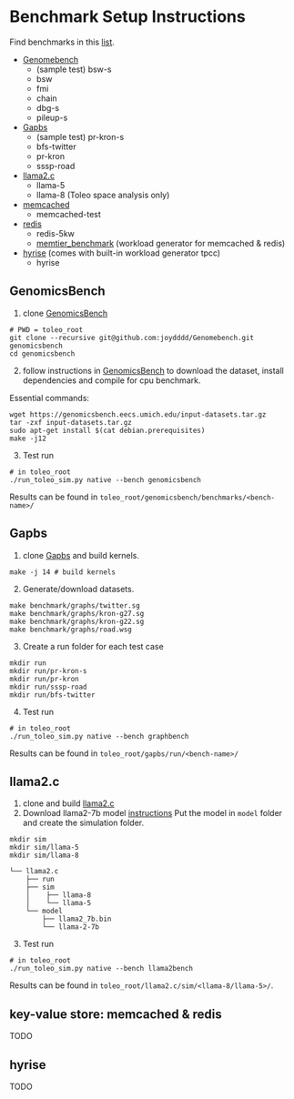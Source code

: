 # Benchmark Setup Instructions
Find benchmarks in this [list](https://github.com/stars/joydddd/lists/toleo). 
- [Genomebench](https://github.com/joydddd/Genomebench)
  - (sample test) bsw-s
  - bsw
  - fmi
  - chain
  - dbg-s
  - pileup-s
- [Gapbs](https://github.com/joydddd/gapbs)
  - (sample test) pr-kron-s
  - bfs-twitter
  - pr-kron
  - sssp-road
- [llama2.c](https://github.com/joydddd/llama2.c)
  - llama-5
  - llama-8 (Toleo space analysis only)
- [memcached](https://github.com/joydddd/memcached)
  - memcached-test
- [redis](https://github.com/joydddd/redis)
  - redis-5kw
  - [memtier_benchmark](https://github.com/joydddd/memtier_benchmark) (workload generator for memcached & redis) 
- [hyrise](https://github.com/joydddd/hyrise) (comes with built-in workload generator tpcc)
  - hyrise
## GenomicsBench
1. clone [GenomicsBench](https://github.com/joydddd/Genomebench)
```
# PWD = toleo_root
git clone --recursive git@github.com:joydddd/Genomebench.git genomicsbench
cd genomicsbench
```
2. follow instructions in [GenomicsBench](https://github.com/joydddd/Genomebench) to download the dataset, install dependencies and compile for cpu benchmark. 

Essential commands:
```
wget https://genomicsbench.eecs.umich.edu/input-datasets.tar.gz
tar -zxf input-datasets.tar.gz
sudo apt-get install $(cat debian.prerequisites)
make -j12
```
3. Test run
```
# in toleo_root
./run_toleo_sim.py native --bench genomicsbench
```
Results can be found in `toleo_root/genomicsbench/benchmarks/<bench-name>/`
## Gapbs
1. clone [Gapbs](https://github.com/joydddd/gapbs) and build kernels. 
```
make -j 14 # build kernels
```
2. Generate/download datasets. 
```
make benchmark/graphs/twitter.sg
make benchmark/graphs/kron-g27.sg
make benchmark/graphs/kron-g22.sg
make benchmark/graphs/road.wsg
```
3. Create a run folder for each test case
```
mkdir run
mkdir run/pr-kron-s
mkdir run/pr-kron
mkdir run/sssp-road
mkdir run/bfs-twitter
```
4. Test run
   
```
# in toleo_root
./run_toleo_sim.py native --bench graphbench
```
Results can be found in `toleo_root/gapbs/run/<bench-name>/`
## llama2.c
1. clone and build [llama2.c](https://github.com/joydddd/llama2.c)
2. Download llama2-7b model [instructions](https://github.com/joydddd/llama2.c?tab=readme-ov-file#metas-llama-2-models)
   Put the model in `model` folder and create the simulation folder.
```
mkdir sim
mkdir sim/llama-5
mkdir sim/llama-8
```
```
└── llama2.c
    ├── run
    ├── sim
    │    ├── llama-8
    │    └── llama-5
    └── model
        ├── llama2_7b.bin
        └── llama-2-7b
```
     
3. Test run
 ```
# in toleo_root
./run_toleo_sim.py native --bench llama2bench
```
Results can be found in `toleo_root/llama2.c/sim/<llama-8/llama-5>/`.
## key-value store: memcached & redis

TODO

## hyrise

TODO
